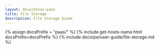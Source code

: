 ```yaml
---
layout: docwithnav-paas
title: File Storage
description: File Storage Guide
---
```


{% assign docsPrefix = "paas/" %}
{% include get-hosts-name.html docsPrefix=docsPrefix %}
{% include docs/pe/user-guide/file-storage.md %}